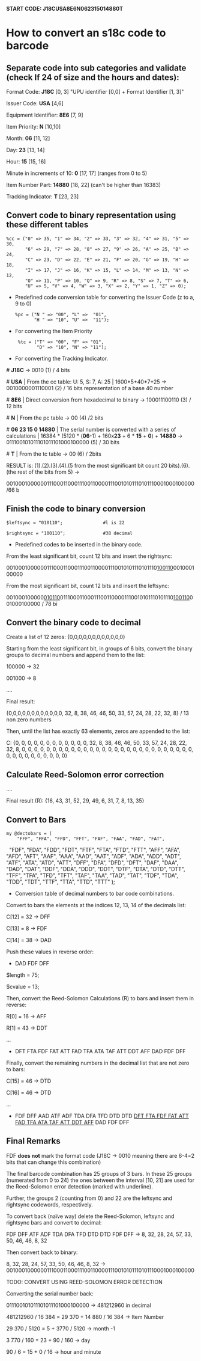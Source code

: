 **START CODE: J18CUSA8E6N062315014880T**

How to convert an s18c code to barcode
=============

Separate code into sub categories and validate (check If 24 of
size and the hours and dates):
-------------

Format Code: **J18C** \[0, 3\] "UPU identifier \[0,0\] + Format
Identifier \[1, 3\]"

Issuer Code: **USA** \[4,6\]

Equipment Identifier: **8E6** \[7, 9\]

Item Priority: **N** \[10,10\]

Month: **06** \[11, 12\]

Day: **23** \[13, 14\]

Hour: **15** \[15, 16\]

Minute in increments of 10: **0** \[17, 17\] (ranges from 0 to 5)

Item Number Part: **14880** \[18, 22\] (can't be higher than 16383)

Tracking Indicator: **T** \[23, 23\]

Convert code to binary representation using these different
tables
-------------

    %cc = ("0" => 35, "1" => 34, "2" => 33, "3" => 32, "4" => 31, "5" => 30, 
           "6" => 29, "7" => 28, "8" => 27, "9" => 26, "A" => 25, "B" => 24,
           "C" => 23, "D" => 22, "E" => 21, "F" => 20, "G" => 19, "H" => 18,
           "I" => 17, "J" => 16, "K" => 15, "L" => 14, "M" => 13, "N" => 12,
           "O" => 11, "P" => 10, "Q" => 9, "R" => 8, "S" => 7, "T" => 6,
           "U" => 5, "V" => 4, "W" => 3, "X" => 2, "Y" => 1, "Z" => 0);

-   Predefined code conversion table for converting the Issuer Code (z
    to a, 9 to 0)

        %pc = ("N " => "00", "L" =>  "01", 
               "H " => "10", "U" =>  "11");

-   For converting the Item Priority

         %tc = ("T" => "00", "F" => "01",
                "D" => "10", "N" => "11");

-   For converting the Tracking Indicator.

\# **J18C** -> 0010 (1) / 4 bits

\# **USA** | From the cc table: U: 5, S: 7, A: 25 |
1600\*5+40\*7+25 -\> 0010000001110001 (2) / 16 bits representation of a base 40 number

\# **8E6** \| Direct conversion from hexadecimal to binary -\>
100011100110 (3) / 12 bits

\# **N** \| From the pc table -\>
00 (4) /2 bits

\# **06 23 15 0 14880** \| The serial number is converted with a
series of calculations \|
16384 \* (5120 \* (**06**-1) + 160x**23** + 6 \* **15** + **0**) +
**14880** -\> 
011100101011101011101000100000 (5) / 30 bits

\# **T** \| From the tc table -\> 
00 (6) / 2bits

RESULT is: (1).(2).(3).(4).(5 from the most significant bit count 20
bits).(6).(the rest of the bits from 5) -\>

001000100000011100011000111001100001110010101110101110001000100000 /66 b

Finish the code to binary conversion
-------------

    $leftsync = "010110";               #l is 22

    $rightsync = "100110";              #38 decimal

-   Predefined codes to be inserted in the binary code.

From the least significant bit, count 12 bits and insert the rightsync:

001000100000011100011000111001100001110010101110101110<u>100110</u>001000100000

From the most significant bit, count 12 bits and insert the leftsync:

001000100000<u>010110</u>011100011000111001100001110010101110101110<u>100110</u>001000100000
/ 78 bi

Convert the binary code to decimal
-------------

Create a list of 12 zeros: {0,0,0,0,0,0,0,0,0,0,0,0}

Starting from the least significant bit, in groups of 6 bits, convert
the binary groups to decimal numbers and append them to the list:

100000 -\> 32

001000 -\> 8

....

Final result:

{0,0,0,0,0,0,0,0,0,0,0,0, 32, 8, 38, 46, 46, 50, 33, 57, 24, 28, 22, 32,
8} / 13 non zero numbers

Then, until the list has exactly 63 elements, zeros are appended to the
list:

C: {0, 0, 0, 0, 0, 0, 0, 0, 0, 0, 0, 0, 32, 8, 38, 46, 46, 50, 33, 57,
24, 28, 22, 32, 8, 0, 0, 0, 0, 0, 0, 0, 0, 0, 0, 0, 0, 0, 0, 0, 0, 0, 0,
0, 0, 0, 0, 0, 0, 0, 0, 0, 0, 0, 0, 0, 0, 0, 0, 0, 0, 0, 0}

Calculate Reed-Solomon error correction
-------------

....

Final result (R): {16, 43, 31, 52, 29, 49, 6, 31, 7, 8, 13, 35}

Convert to Bars
-------------

    my @dectobars = (
        "FFF", "FFA", "FFD", "FFT", "FAF", "FAA", "FAD", "FAT",
        "FDF", "FDA", "FDD", "FDT", "FTF", "FTA", "FTD", "FTT",
        "AFF", "AFA", "AFD", "AFT", "AAF", "AAA", "AAD", "AAT",
        "ADF", "ADA", "ADD", "ADT", "ATF", "ATA", "ATD", "ATT",
        "DFF", "DFA", "DFD", "DFT", "DAF", "DAA", "DAD", "DAT",
        "DDF", "DDA", "DDD", "DDT", "DTF", "DTA", "DTD", "DTT",
        "TFF", "TFA", "TFD", "TFT", "TAF", "TAA", "TAD", "TAT",
        "TDF", "TDA", "TDD", "TDT", "TTF", "TTA", "TTD", "TTT"
    );

-   Conversion table of decimal numbers to bar code combinations.

Convert to bars the elements at the indices 12, 13, 14 of the decimals
list:

C[12] = 32 -> DFF

C[13] = 8 -> FDF

C[14] = 38 -> DAD

Push these values in reverse order:

-   DAD FDF DFF

$length = 75;

$cvalue = 13;   

Then, convert the Reed-Solomon Calculations (R) to bars and insert them
in reverse:

R[0] = 16 -> AFF

R[1] = 43 -> DDT

...

-   DFT FTA FDF FAT ATT FAD TFA ATA TAF ATT DDT AFF DAD FDF DFF

Finally, convert the remaining numbers in the decimal list that are not
zero to bars:

C[15] = 46 -> DTD

C[16] = 46 -> DTD

...

-   FDF DFF AAD ATF ADF TDA DFA TFD DTD DTD <u>DFT FTA FDF FAT ATT FAD TFA
    ATA TAF ATT DDT AFF</u> DAD FDF DFF

Final Remarks
-------------

FDF **does not** mark the format code (J18C -\> 0010 meaning there are
6-4=2 bits that can change this combination)

The final barcode combination has 25 groups of 3 bars. In these 25
groups (numerated from 0 to 24) the ones between the interval \[10, 21\]
are used for the Reed-Solomon error detection (marked with underline).

Further, the groups 2 (counting from 0) and 22 are the leftsync and
rightsync codewords, respectively.

To convert back (naïve way) delete the Reed-Solomon, leftsync and
rightsync bars and convert to decimal:

FDF DFF ATF ADF TDA DFA TFD DTD DTD FDF DFF -\> 8, 32, 28, 24, 57, 33,
50, 46, 46, 8, 32

Then convert back to binary:

8, 32, 28, 24, 57, 33, 50, 46, 46, 8, 32 -\>
001000100000011100011000111001100001110010101110101110001000100000

TODO: CONVERT USING REED-SOLOMON ERROR DETECTION

Converting the serial number back:

011100101011101011101000100000 -> 481212960 in decimal

481212960 / 16 384 = 29 370 + 14 880 / 16 384 -> Item Number

29 370 / 5120 = 5 + 3770 / 5120 -> month -1

3 770 / 160 = 23 + 90 / 160 -> day

90 / 6 = 15 + 0 / 16 -> hour and minute

